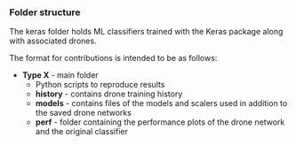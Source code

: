 ### Folder structure

The keras folder holds ML classifiers trained with the Keras
package along with associated drones.

The format for contributions is intended to be as follows:
- **Type X** - main folder
    - Python scripts to reproduce results
    - **history** - contains drone training history
    - **models** - contains files of the models and scalers used
    in addition to the saved drone networks
    - **perf** - folder containing the performance plots of the drone
    network and the original classifier
